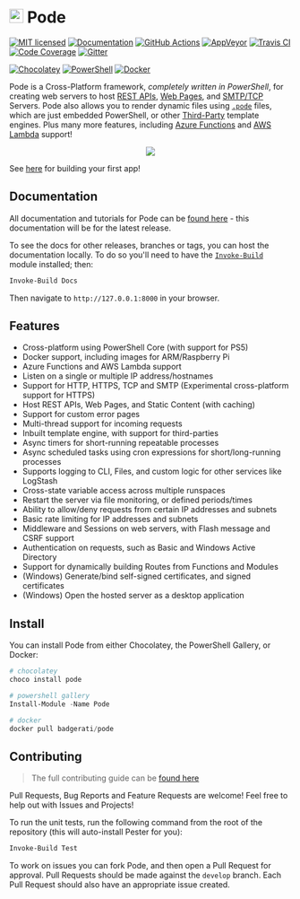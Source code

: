 # <img src="https://github.com/Badgerati/Pode/blob/develop/images/icon.png?raw=true" width="25" /> Pode

[![MIT licensed](https://img.shields.io/badge/license-MIT-blue.svg)](https://raw.githubusercontent.com/Badgerati/Pode/master/LICENSE.txt)
[![Documentation](https://img.shields.io/github/v/release/badgerati/pode?label=docs)](https://badgerati.github.io/Pode)
[![GitHub Actions](https://img.shields.io/endpoint.svg?url=https%3A%2F%2Factions-badge.atrox.dev%2Fbadgerati%2Fpode%2Fbadge&style=flat&label=GitHub)](https://actions-badge.atrox.dev/badgerati/pode/goto)
[![AppVeyor](https://img.shields.io/appveyor/ci/Badgerati/Pode/develop.svg?label=AppVeyor)](https://ci.appveyor.com/project/Badgerati/pode/branch/develop)
[![Travis CI](https://img.shields.io/travis/Badgerati/Pode/develop.svg?label=Travis%20CI)](https://travis-ci.org/Badgerati/Pode)
[![Code Coverage](https://coveralls.io/repos/github/Badgerati/Pode/badge.svg?branch=develop)](https://coveralls.io/github/Badgerati/Pode?branch=develop)
[![Gitter](https://badges.gitter.im/Badgerati/Pode.svg)](https://gitter.im/Badgerati/Pode?utm_source=badge&utm_medium=badge&utm_campaign=pr-badge)

[![Chocolatey](https://img.shields.io/chocolatey/dt/pode.svg?label=Chocolatey&colorB=a1301c)](https://chocolatey.org/packages/pode)
[![PowerShell](https://img.shields.io/powershellgallery/dt/pode.svg?label=PowerShell&colorB=085298)](https://www.powershellgallery.com/packages/Pode)
[![Docker](https://img.shields.io/docker/pulls/badgerati/pode.svg?label=Docker)](https://hub.docker.com/r/badgerati/pode/)

Pode is a Cross-Platform framework, *completely written in PowerShell*, for creating web servers to host [REST APIs](https://badgerati.github.io/Pode/Tutorials/Routes/Overview/), [Web Pages](https://badgerati.github.io/Pode/Tutorials/Routes/Examples/WebPages/), and [SMTP/TCP](https://badgerati.github.io/Pode/Tutorials/SmtpServer/) Servers. Pode also allows you to render dynamic files using [`.pode`](https://badgerati.github.io/Pode/Tutorials/Views/Pode/) files, which are just embedded PowerShell, or other [Third-Party](https://badgerati.github.io/Pode/Tutorials/Views/ThirdParty/) template engines. Plus many more features, including [Azure Functions](https://badgerati.github.io/Pode/Tutorials/Serverless/Types/AzureFunctions/) and [AWS Lambda](https://badgerati.github.io/Pode/Tutorials/Serverless/Types/AwsLambda/) support!

<p align="center">
    <img src="https://github.com/Badgerati/Pode/blob/develop/images/example_code_2.png?raw=true" />
</p>

See [here](https://badgerati.github.io/Pode/Getting-Started/FirstApp) for building your first app!

## Documentation

All documentation and tutorials for Pode can be [found here](https://badgerati.github.io/Pode) - this documentation will be for the latest release.

To see the docs for other releases, branches or tags, you can host the documentation locally. To do so you'll need to have the [`Invoke-Build`](https://github.com/nightroman/Invoke-Build) module installed; then:

```powershell
Invoke-Build Docs
```

Then navigate to `http://127.0.0.1:8000` in your browser.

## Features

* Cross-platform using PowerShell Core (with support for PS5)
* Docker support, including images for ARM/Raspberry Pi
* Azure Functions and AWS Lambda support
* Listen on a single or multiple IP address/hostnames
* Support for HTTP, HTTPS, TCP and SMTP (Experimental cross-platform support for HTTPS)
* Host REST APIs, Web Pages, and Static Content (with caching)
* Support for custom error pages
* Multi-thread support for incoming requests
* Inbuilt template engine, with support for third-parties
* Async timers for short-running repeatable processes
* Async scheduled tasks using cron expressions for short/long-running processes
* Supports logging to CLI, Files, and custom logic for other services like LogStash
* Cross-state variable access across multiple runspaces
* Restart the server via file monitoring, or defined periods/times
* Ability to allow/deny requests from certain IP addresses and subnets
* Basic rate limiting for IP addresses and subnets
* Middleware and Sessions on web servers, with Flash message and CSRF support
* Authentication on requests, such as Basic and Windows Active Directory
* Support for dynamically building Routes from Functions and Modules
* (Windows) Generate/bind self-signed certificates, and signed certificates
* (Windows) Open the hosted server as a desktop application

## Install

You can install Pode from either Chocolatey, the PowerShell Gallery, or Docker:

```powershell
# chocolatey
choco install pode

# powershell gallery
Install-Module -Name Pode

# docker
docker pull badgerati/pode
```

## Contributing

> The full contributing guide can be [found here](https://github.com/Badgerati/Pode/blob/develop/.github/CONTRIBUTING.md)

Pull Requests, Bug Reports and Feature Requests are welcome! Feel free to help out with Issues and Projects!

To run the unit tests, run the following command from the root of the repository (this will auto-install Pester for you):

```powershell
Invoke-Build Test
```

To work on issues you can fork Pode, and then open a Pull Request for approval. Pull Requests should be made against the `develop` branch. Each Pull Request should also have an appropriate issue created.
